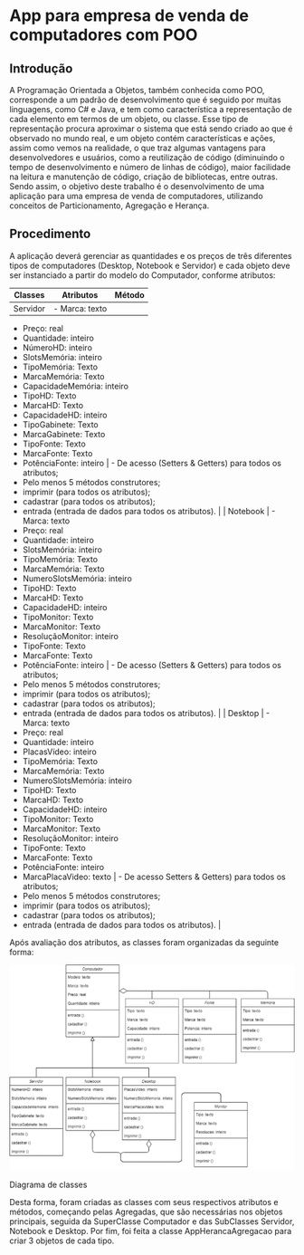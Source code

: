# App para empresa de venda de computadores com POO

## Introdução

A Programação Orientada a Objetos, também conhecida como POO, corresponde a um padrão de desenvolvimento que é seguido por muitas linguagens, como C# e Java, e tem como característica a representação de cada elemento em termos de um objeto, ou classe. Esse tipo de representação procura aproximar o sistema que está sendo criado ao que é observado no mundo real, e um objeto contém características e ações, assim como vemos na realidade, o que traz algumas vantagens para desenvolvedores e usuários, como a reutilização de código (diminuindo o tempo de desenvolvimento e número de linhas de código), maior facilidade na leitura e manutenção de código, criação de bibliotecas, entre outras.
Sendo assim, o objetivo deste trabalho é o desenvolvimento de uma aplicação para uma empresa de venda de computadores, utilizando conceitos de Particionamento, Agregação e Herança.

## Procedimento

A aplicação deverá gerenciar as quantidades e os preços de três diferentes tipos de computadores (Desktop, Notebook e Servidor) e cada objeto deve ser instanciado a partir do modelo do Computador, conforme atributos:

| Classes | Atributos | Método |
| --- | --- | --- |
| Servidor | - Marca: texto
- Preço: real
- Quantidade: inteiro
- NúmeroHD: inteiro
- SlotsMemória: inteiro
- TipoMemória: Texto
- MarcaMemória: Texto
- CapacidadeMemória: inteiro
- TipoHD: Texto
- MarcaHD: Texto
- CapacidadeHD: inteiro
- TipoGabinete: Texto
- MarcaGabinete: Texto
- TipoFonte: Texto
- MarcaFonte: Texto
- PotênciaFonte: inteiro | - De acesso (Setters & Getters) para todos os atributos;
- Pelo menos 5 métodos construtores;
- imprimir (para todos os atributos);
- cadastrar (para todos os atributos);
- entrada (entrada de dados para todos os atributos). |
| Notebook | - Marca: texto
- Preço: real
- Quantidade: inteiro
- SlotsMemória: inteiro
- TipoMemória: Texto
- MarcaMemória: Texto
- NumeroSlotsMemória: inteiro
- TipoHD: Texto
- MarcaHD: Texto
- CapacidadeHD: inteiro
- TipoMonitor: Texto
- MarcaMonitor: Texto
- ResoluçãoMonitor: inteiro
- TipoFonte: Texto
- MarcaFonte: Texto
- PotênciaFonte: inteiro | - De acesso (Setters & Getters) para todos os atributos;
- Pelo menos 5 métodos construtores;
- imprimir (para todos os atributos);
- cadastrar (para todos os atributos);
- entrada (entrada de dados para todos os atributos). |
| Desktop | - Marca: texto
- Preço: real
- Quantidade: inteiro
- PlacasVídeo: inteiro
- TipoMemória: Texto
- MarcaMemória: Texto
- NumeroSlotsMemória: inteiro
- TipoHD: Texto
- MarcaHD: Texto
- CapacidadeHD: inteiro
- TipoMonitor: Texto
- MarcaMonitor: Texto
- ResoluçãoMonitor: inteiro
- TipoFonte: Texto
- MarcaFonte: Texto
- PotênciaFonte: inteiro
- MarcaPlacaVideo: texto | - De acesso Setters & Getters) para todos os atributos;
- Pelo menos 5 métodos construtores;
- imprimir (para todos os atributos);
- cadastrar (para todos os atributos);
- entrada (entrada de dados para todos os atributos).
   |

Após avaliação dos atributos, as classes foram organizadas da seguinte forma:

![Diagrama de classes](ReadMe-assets/diagrama-classes.png)

Diagrama de classes

Desta forma, foram criadas as classes com seus respectivos atributos e métodos, começando pelas Agregadas, que são necessárias nos objetos principais, seguida da SuperClasse Computador e das SubClasses Servidor, Notebook e Desktop. Por fim, foi feita a classe AppHerancaAgregacao para criar 3 objetos de cada tipo.